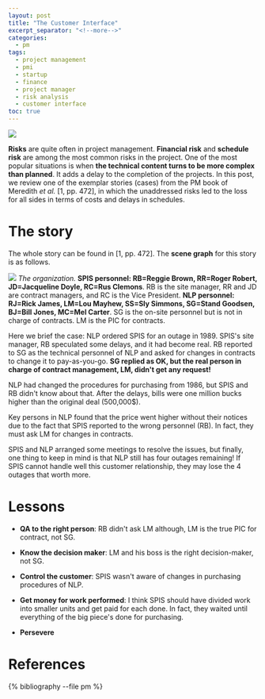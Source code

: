 ```yaml
---
layout: post
title: "The Customer Interface"
excerpt_separator: "<!--more-->"
categories:
  - pm
tags:
  - project management
  - pmi
  - startup
  - finance
  - project manager
  - risk analysis
  - customer interface
toc: true
---
```

![](https://upload.wikimedia.org/wikipedia/commons/e/e3/Reactable_Multitouch.jpg)

__Risks__ are quite often in project management.
__Financial risk__ and __schedule risk__ are among the most common risks in the project.
One of the most popular situations is when __the technical content turns to be more complex than planned__.
It adds a delay to the completion of the projects.
In this post, we review one of the exemplar stories (cases) from the PM book of Meredith _et al._ [1, pp. 472], in which the unaddressed risks led to the loss for all sides in terms of costs and delays in schedules. 

<!--more-->

# The story

The whole story can be found in [1, pp. 472].
The __scene graph__ for this story is as follows.

![](/assets/img/CI01.png)
_The organization._
__SPIS personnel: RB=Reggie Brown, RR=Roger Robert, JD=Jacqueline Doyle, RC=Rus Clemons__.
RB is the site manager, RR and JD are contract managers, and RC is the Vice President.
__NLP personnel: RJ=Rick James, LM=Lou Mayhew, SS=Sly Simmons, SG=Stand Goodsen, BJ=Bill Jones, MC=Mel Carter__.
SG is the on-site personnel but is not in charge of contracts. LM is the PIC for contracts.

Here we brief the case: NLP ordered SPIS for an outage in 1989.
SPIS's site manager, RB speculated some delays, and it had become real.
RB reported to SG as the technical personnel of NLP and asked for changes in contracts to change it to pay-as-you-go.
__SG replied as OK, but the real person in charge of contract management, LM, didn't get any request!__

NLP had changed the procedures for purchasing from 1986, but SPIS and RB didn't know about that.
After the delays, bills were one million bucks higher than the original deal (500,000\$).

Key persons in NLP found that the price went higher without their notices due to the fact that SPIS reported to the wrong personnel (RB).
In fact, they must ask LM for changes in contracts.

SPIS and NLP arranged some meetings to resolve the issues, but finally, one thing to keep in mind is that NLP still has four outages remaining!
If SPIS cannot handle well this customer relationship, they may lose the 4 outages that worth more.

# Lessons

* __QA to the right person__: RB didn't ask LM although, LM is the true PIC for contract, not SG.

* __Know the decision maker__: LM and his boss is the right decision-maker, not SG.

* __Control the customer__: SPIS wasn't aware of changes in purchasing procedures of NLP.

* __Get money for work performed__: I think SPIS should have divided work into smaller units and get paid for each done.
In fact, they waited until everything of the big piece's done for purchasing.

* __Persevere__

# References

{% bibliography --file pm %}